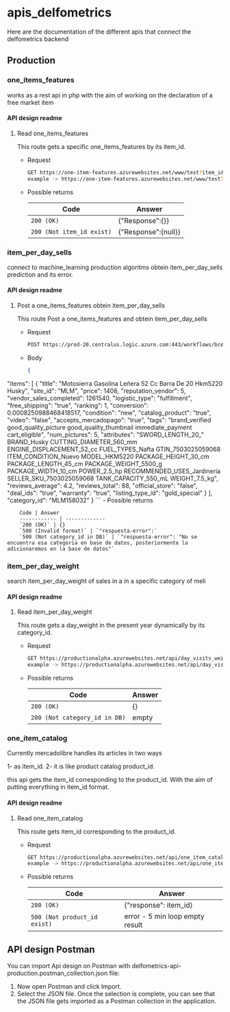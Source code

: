 # apis_delfometrics
Here are the documentation of the different apis that connect the delfometrics backend

## Production

### one_items_features

works as a rest api in php with the aim of working on the declaration of a free market item

#### API design readme

1. Read one_items_features

    This route gets a specific one_items_features by its item_id.
    - Request
        ```bash
        GET https://one-item-features.azurewebsites.net/www/test?item_id=:item_id 
        example -> https://one-item-features.azurewebsites.net/www/test?item_id=MLM647635498
        ```
    
    - Possible returns

        Code | Answer
        ------------ | -------------
        `200 (OK)` | {"Response":{}}
        `200 (Not item_id exist)` | {"Response":{null}}
        
### item_per_day_sells

connect to machine_learning production algoritms obtein item_per_day_sells prediction and its error.

#### API design readme

1. Post a one_items_features obtein item_per_day_sells

    This route Post a one_items_features and obtein item_per_day_sells
    - Request
        ```bash
        POST https://prod-20.centralus.logic.azure.com:443/workflows/bcec4a46a2d64d109c1d8a83d0b7791b/triggers/manual/paths/invoke?api-version=2016-10-01&sp=%2Ftriggers%2Fmanual%2Frun&sv=1.0&sig=leNB3U_CW5gc2be7GRIfH27VgZnPqQ_MCUKBbyca1Mg 
        ```
    - Body
        ```json
        {
  "items": [
    {
      "title": "Motosierra Gasolina Leñera  52 Cc Barra De 20  Hkm5220 Husky",
      "site_id": "MLM",
      "price": 1408,
      "reputation_vendor": 5,
      "vendor_sales_completed": 1261540,
      "logistic_type": "fulfillment",
      "free_shipping": "true",
      "ranking": 1,
      "conversion": 0.0008250988468418517,
      "condition": "new",
      "catalog_product": "true",
      "video": "false",
      "accepts_mercadopago": "true",
      "tags": "brand_verified good_quality_picture good_quality_thumbnail immediate_payment cart_eligible",
      "num_pictures": 5,
      "attributes": "SWORD_LENGTH_20_\" BRAND_Husky CUTTING_DIAMETER_560_mm ENGINE_DISPLACEMENT_52_cc FUEL_TYPES_Nafta GTIN_7503025059068 ITEM_CONDITION_Nuevo MODEL_HKM5220 PACKAGE_HEIGHT_30_cm PACKAGE_LENGTH_45_cm PACKAGE_WEIGHT_5500_g PACKAGE_WIDTH_10_cm POWER_2.5_hp RECOMMENDED_USES_Jardinería SELLER_SKU_7503025059068 TANK_CAPACITY_550_mL WEIGHT_7.5_kg",
      "reviews_average": 4.2,
      "reviews_total": 88,
      "official_store": "false",
      "deal_ids": "true",
      "warranty": "true",
      "listing_type_id": "gold_special"
    }
  ],
  "category_id": "MLM158032"
}
        ```
    - Possible returns

        Code | Answer
        ------------ | -------------
        `200 (OK)` | {} 
        `500 (Invalid format)` | `"respuesta-error":`
        `500 (Not category_id in DB)` | `"respuesta-error": "No se encuentra esa categoria en base de datos, posteriormente la adicionaremos en la base de datos"`
        
### item_per_day_weight

search item_per_day_weight of sales in a in a specific category of meli

#### API design readme

1. Read item_per_day_weight

    This route gets a day_weight in the present year dynamically by its category_id.
    - Request
        ```bash
        GET https://productionalpha.azurewebsites.net/api/day_visits_weight?code=ZH7nZn8a4MoC5CrafyAdLZkniR35nkmq2hNo2wsY8456dxdxFygJbQ==&category_id=:category_id 
        example -> https://productionalpha.azurewebsites.net/api/day_visits_weight?code=ZH7nZn8a4MoC5CrafyAdLZkniR35nkmq2hNo2wsY8456dxdxFygJbQ==&category_id=MLM158032
        ```
    
    - Possible returns

        Code | Answer
        ------------ | -------------
        `200 (OK)` | {}
        `200 (Not category_id in DB)` | empty
        
### one_item_catalog

Currently mercadolibre handles its articles in two ways 

1- as item_id. 
2- it is like product catalog product_id.

this api gets the item_id corresponding to the product_id. With the aim of putting everything in item_id format.

#### API design readme

1. Read one_item_catalog

    This route gets item_id corresponding to the product_id.
    - Request
        ```bash
        GET https://productionalpha.azurewebsites.net/api/one_item_catalog?code=RXzrvm59PH31jrMaa5KRe0lA/rro4CrMQ385FEQec2Qr1kM1V9mGEQ==&catalog_product=:product_id 
        example -> https://productionalpha.azurewebsites.net/api/one_item_catalog?code=RXzrvm59PH31jrMaa5KRe0lA/rro4CrMQ385FEQec2Qr1kM1V9mGEQ==&catalog_product=MLM14186128
        ```
    
    - Possible returns

        Code | Answer
        ------------ | -------------
        `200 (OK)` | {"response": item_id}
        `500 (Not product_id exist)` | error - 5 min loop empty result

## API design Postman

You can import Api design on Postman with delfometrics-api-production.postman_collection.json file: 

1. Now open Postman and click Import.
2. Select the JSON file. Once the selection is complete, you can see that the JSON file gets imported as a Postman collection in the application.